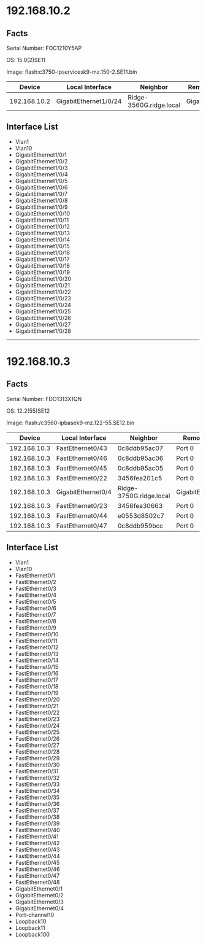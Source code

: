 # 192.168.10.2

## Facts

Serial Number: FOC1210Y5AP

OS: 15.0(2)SE11

Image: flash:c3750-ipservicesk9-mz.150-2.SE11.bin

| Device | Local Interface | Neighbor | Remote Interface |
|--------|-----------------|----------|------------------|
| 192.168.10.2 | GigabitEthernet1/0/24 | Ridge-3560G.ridge.local | GigabitEthernet0/4 |

## Interface List
  - Vlan1
  - Vlan10
  - GigabitEthernet1/0/1
  - GigabitEthernet1/0/2
  - GigabitEthernet1/0/3
  - GigabitEthernet1/0/4
  - GigabitEthernet1/0/5
  - GigabitEthernet1/0/6
  - GigabitEthernet1/0/7
  - GigabitEthernet1/0/8
  - GigabitEthernet1/0/9
  - GigabitEthernet1/0/10
  - GigabitEthernet1/0/11
  - GigabitEthernet1/0/12
  - GigabitEthernet1/0/13
  - GigabitEthernet1/0/14
  - GigabitEthernet1/0/15
  - GigabitEthernet1/0/16
  - GigabitEthernet1/0/17
  - GigabitEthernet1/0/18
  - GigabitEthernet1/0/19
  - GigabitEthernet1/0/20
  - GigabitEthernet1/0/21
  - GigabitEthernet1/0/22
  - GigabitEthernet1/0/23
  - GigabitEthernet1/0/24
  - GigabitEthernet1/0/25
  - GigabitEthernet1/0/26
  - GigabitEthernet1/0/27
  - GigabitEthernet1/0/28
---
# 192.168.10.3

## Facts

Serial Number: FDO1313X1QN

OS: 12.2(55)SE12

Image: flash:/c3560-ipbasek9-mz.122-55.SE12.bin

| Device | Local Interface | Neighbor | Remote Interface |
|--------|-----------------|----------|------------------|
| 192.168.10.3 | FastEthernet0/43 | 0c8ddb95ac07 | Port 0 |
| 192.168.10.3 | FastEthernet0/46 | 0c8ddb95ac06 | Port 0 |
| 192.168.10.3 | FastEthernet0/45 | 0c8ddb95ac05 | Port 0 |
| 192.168.10.3 | FastEthernet0/22 | 3456fea201c5 | Port 0 |
| 192.168.10.3 | GigabitEthernet0/4 | Ridge-3750G.ridge.local | GigabitEthernet1/0/24 |
| 192.168.10.3 | FastEthernet0/23 | 3456fea30663 | Port 0 |
| 192.168.10.3 | FastEthernet0/44 | e0553d8502c7 | Port 0 |
| 192.168.10.3 | FastEthernet0/47 | 0c8ddb959bcc | Port 0 |

## Interface List
  - Vlan1
  - Vlan10
  - FastEthernet0/1
  - FastEthernet0/2
  - FastEthernet0/3
  - FastEthernet0/4
  - FastEthernet0/5
  - FastEthernet0/6
  - FastEthernet0/7
  - FastEthernet0/8
  - FastEthernet0/9
  - FastEthernet0/10
  - FastEthernet0/11
  - FastEthernet0/12
  - FastEthernet0/13
  - FastEthernet0/14
  - FastEthernet0/15
  - FastEthernet0/16
  - FastEthernet0/17
  - FastEthernet0/18
  - FastEthernet0/19
  - FastEthernet0/20
  - FastEthernet0/21
  - FastEthernet0/22
  - FastEthernet0/23
  - FastEthernet0/24
  - FastEthernet0/25
  - FastEthernet0/26
  - FastEthernet0/27
  - FastEthernet0/28
  - FastEthernet0/29
  - FastEthernet0/30
  - FastEthernet0/31
  - FastEthernet0/32
  - FastEthernet0/33
  - FastEthernet0/34
  - FastEthernet0/35
  - FastEthernet0/36
  - FastEthernet0/37
  - FastEthernet0/38
  - FastEthernet0/39
  - FastEthernet0/40
  - FastEthernet0/41
  - FastEthernet0/42
  - FastEthernet0/43
  - FastEthernet0/44
  - FastEthernet0/45
  - FastEthernet0/46
  - FastEthernet0/47
  - FastEthernet0/48
  - GigabitEthernet0/1
  - GigabitEthernet0/2
  - GigabitEthernet0/3
  - GigabitEthernet0/4
  - Port-channel10
  - Loopback10
  - Loopback11
  - Loopback100
